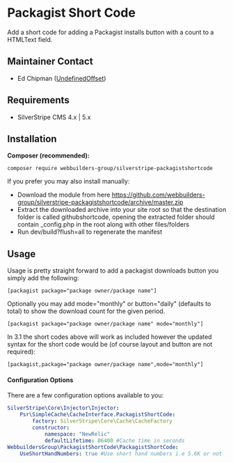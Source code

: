 Packagist Short Code
=================
Add a short code for adding a Packagist installs button with a count to a HTMLText field.

## Maintainer Contact
* Ed Chipman ([UndefinedOffset](https://github.com/UndefinedOffset))

## Requirements
* SilverStripe CMS 4.x | 5.x


## Installation
__Composer (recommended):__
```
composer require webbuilders-group/silverstripe-packagistshortcode
```


If you prefer you may also install manually:
* Download the module from here https://github.com/webbuilders-group/silverstripe-packagistshortcode/archive/master.zip
* Extract the downloaded archive into your site root so that the destination folder is called githubshortcode, opening the extracted folder should contain _config.php in the root along with other files/folders
* Run dev/build?flush=all to regenerate the manifest


## Usage
Usage is pretty straight forward to add a packagist downloads button you simply add the following:
```
[packagist package="package owner/package name"]
```

Optionally you may add mode="monthly" or button="daily" (defaults to total) to show the download count for the given period.
```
[packagist package="package owner/package name" mode="monthly"]

```

In 3.1 the short codes above will work as included however the updated syntax for the short code would be (of course layout and button are not required):
```
[packagist,package="package owner/package name",mode="monthly"]
```


#### Configuration Options
There are a few configuration options available to you:

```yml
SilverStripe\Core\Injector\Injector:
    Psr\SimpleCache\CacheInterface.PackagistShortCode:
        factory: SilverStripe\Core\Cache\CacheFactory
        constructor:
            namespace: "NewRelic"
            defaultLifetime: 86400 #Cache time in seconds
WebbuildersGroup\PackagistShortCode\PackagistShortCode:
    UseShortHandNumbers: true #Use short hand numbers i.e 5.6K or not
```
